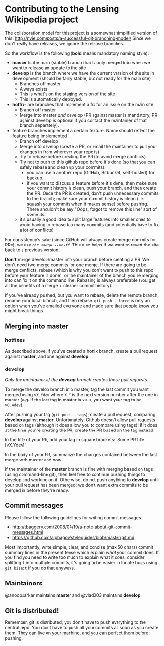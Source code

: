 # Contributing to the Lensing Wikipedia project

The collaboration model for this project is a somewhat simplified version of
this: http://nvie.com/posts/a-successful-git-branching-model/ Since we don't
really have releases, we ignore the release branches.

So the workflow is the following (**bold** means mandatory naming style):

* **master** is the main (stable) branch that is only merged into when we want
  to release an update to the site
* **develop** is the branch where we have the current version of the site in
  development (should be fairly stable, but not ready for the main site)
    * Branches off master
    * Always exists
    * This is what's on the staging version of the site
    * This is automatically deployed.
* **hotfix-** are branches that implement a fix for an issue on the main site
    * Branch off master
    * Merge into master *and* develop (PR against master is mandatory, PR
      against develop is optional if you contact the maintainer of that branch
      separately).
* feature branches implement a certain feature. Name should reflect the feature
  being implemented
    * Branch off develop
    * Merge into develop (create a PR, or email the maintainer to pull your
      changes in from wherever your repo is)
    * Try to rebase before creating the PR (to avoid merge conflicts)
    * Try not to push to this github repo before it's done (so that you can
      safely rebase and clean up your commits).
        * you can use a another repo (GitHub, Bitbucket, self-hosted) for
          backup.
        * if you want to discuss a feature before it's done, then make sure
          your commit history is clean, push your branch, and then create the
          PR. Once the PR is created, don't push unnecessary commits to the
          branch; make sure your commit history is clean (i.e. squash your
          commits when it makes sense) before pushing. There shouldn't be any
          "Oops, forgot to remove this line" sort of commits.
    * it's usually a good idea to split large features into smaller ones to
      avoid having to rebase too many commits (and potentially have to fix a
      lot of conflicts)

For consistency’s sake (since GitHub will always create merge commits for PRs),
we use `git merge --no-ff`. This also helps if we want to revert the site
back to a previous version.

**Don't** merge develop/master into your branch before creating a PR. We don't
need two merge commits for one merge. If there are going to be merge conflicts,
rebase (which is why you don't want to push to this repo before your feature is
done), or the maintainer of the branch you're merging into can fix it on the
command line. Rebasing is always preferable (you get all the benefits of a
merge + cleaner commit history).

If you've already pushed, but you want to rebase, delete the remote branch,
rename your local branch, and then rebase. `git push --force` is only an option
when you've emailed everyone and made sure that people know you might break
things.

## Merging into master

### hotfixes

As described above, if you've created a hotfix branch, create a pull request
against **master**, and one against **develop**.

### develop

_Only the maintainer of the **develop** branch creates these pull requests._

To merge the develop branch into master, tag the last commit you want merged
using `vX.Ydev` where `X.Y` is the next version number after the one in master
(e.g. if the last tag in master is `v0.3`, you want your tag to be `v0.4dev`).

After pushing your tag (`git push --tags`), create a pull request, comparing
**develop** against **master**. Unfortunately, GitHub doesn't allow pull
requests based on tags (although it does allow you to compare using tags); if
it does at the time you're creating the PR, create the PR based on the tag
instead.

In the title of your PR, add your tag in square brackets: 'Some PR title
[vX.Ydev]'.

In the body of your PR, summarize the changes contained between the last merge
with master and now.

If the maintainer of the **master** branch is fine with merging based on tags
(using command-line git), then feel free to continue pushing things to develop
and working on it. Otherwise, do not push anything to **develop** until your
pull request has been merged; we don't want extra commits to be merged in
before they're ready.


## Commit messages

Please follow the following guidelines for writing commit messages:

* http://tbaggery.com/2008/04/19/a-note-about-git-commit-messages.html
* https://github.com/alphagov/styleguides/blob/master/git.md

Most importantly, write simple, clear, and concise (max 50 chars) commit
summary lines in the present tense which explain _what_ your commit does. If
you find you need to write too much to explain what it does, consider splitting
it into multiple commits; it's going to be easier to locate bugs using `git
bisect` if you do that anyways.


## Maintainers

@anoopsarkar maintains **master** and @vlad003 maintains **develop**.

## Git is distributed!

Remember, git is distributed; you don't have to push everything to the central
repo. You don't have to push all your commits as soon as you create them. They
can live on your machine, and you can perfect them before pushing.
